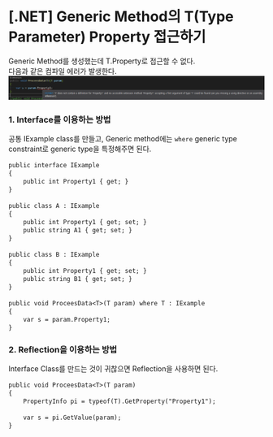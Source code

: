 # [.NET] Generic Method의 T(Type Parameter) Property 접근하기

Generic Method를 생성했는데 T.Property로 접근할 수 없다.  
다음과 같은 컴파일 에러가 발생한다.  
![](./images/1.png)

### 1. Interface를 이용하는 방법
공통 IExample class를 만들고, Generic method에는 `where` generic type constraint로 generic type을 특정해주면 된다.

```
public interface IExample
{
    public int Property1 { get; }
}

public class A : IExample
{
    public int Property1 { get; set; }
    public string A1 { get; set; }
}

public class B : IExample
{
    public int Property1 { get; set; }
    public string B1 { get; set; }
}

public void ProceesData<T>(T param) where T : IExample
{
    var s = param.Property1;
}
```

### 2. Reflection을 이용하는 방법
Interface Class를 만드는 것이 귀찮으면 Reflection을 사용하면 된다.

```
public void ProceesData<T>(T param)
{
    PropertyInfo pi = typeof(T).GetProperty("Property1");

    var s = pi.GetValue(param);
}
```